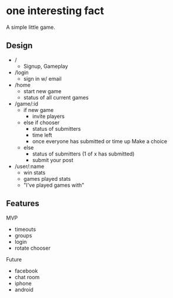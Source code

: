 # one interesting fact

A simple little game.

## Design

 * /
   * Signup, Gameplay
 * /login
   * sign in w/ email
 * /home
   * start new game
   * status of all current games
 * /game/:id
   * if new game
     * invite players
   * else if chooser
     * status of submitters
     * time left
     * once everyone has submitted or time up Make a choice 
   * else
     * status of submitters (1 of x has submitted)
     * submit your post
 * /user/:name
   * win stats
   * games played stats
   * "I've played games with"

## Features

MVP

 * timeouts
 * groups
 * login
 * rotate chooser

Future

 * facebook
 * chat room
 * iphone
 * android
